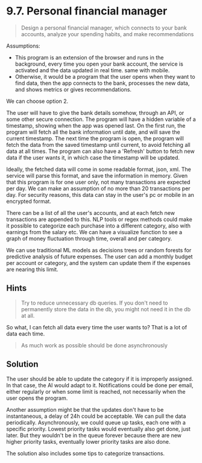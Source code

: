 # 9.7. Personal financial manager

> Design a personal financial manager, which connects to your bank accounts, analyze your spending habits, and make recommendations

Assumptions:

* This program is an extension of the browser and runs in the background, every time you open your bank account, the service is activated and the data updated in real time. same with mobile.
* Otherwise, it would be a program that the user opens when they want to find data, then the app connects to the bank, processes the new data, and shows metrics or gives recommendations.

We can choose option 2.

The user will have to give the bank details somehow, through an API, or some other secure connection. The program will have a hidden variable of a timestamp, showing when the app was opened last. On the first run, the program will fetch all the bank information until date, and will save the current timestamp. The next time the program is open, the program will fetch the data from the saved timestamp until current, to avoid fetching all data at all times. The program can also have a 'Refresh' button to fetch new data if the user wants it, in which case the timestamp will be updated.

Ideally, the fetched data will come in some readable format, json, xml. The service will parse this format, and save the information in memory. Given that this program is for one user only, not many transactions are expected per day. We can make an assumption of no more than 20 transactions per day. For security reasons, this data can stay in the user's pc or mobile in an encrypted format.

There can be a list of all the user's accounts, and at each fetch new transactions are appended to this. NLP tools or regex methods could make it possible to categorize each purchase into a different category, also with earnings from the salary etc. We can have a visualize function to see a graph of money fluctuation through time, overall and per category.

We can use traditional ML models as decisions trees or random forests for predictive analysis of future expenses. The user can add a monthly budget per account or category, and the system can update them if the expenses are nearing this limit.

## Hints

> Try to reduce unnecessary db queries. If you don't need to permanently store the data in the db, you might not need it in the db at all.

So what, I can fetch all data every time the user wants to? That is a lot of data each time.

> As much work as possible should be done asynchronously

## Solution

The user should be able to update the category if it is improperly assigned. In that case, the AI would adapt to it. Notifications could be done per email, either regularly or when some limit is reached, not necessarily when the user opens the program.

Another assumption might be that the updates don't have to be instantaneous, a delay of 24h could be acceptable. We can pull the data periodically. Asynchronously, we could queue up tasks, each one with a specific priority. Lowest priority tasks would eventually also get done, just later. But they wouldn't be in the queue forever because there are new higher priority tasks, eventually lower priority tasks are also done.

The solution also includes some tips to categorize transactions.
